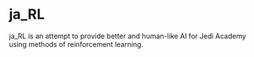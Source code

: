 # ja_RL
ja_RL is an attempt to provide better and human-like AI for Jedi Academy using methods of reinforcement learning.
